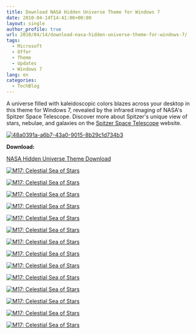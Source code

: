```yaml
---
title: Download NASA Hidden Universe Theme for Windows 7
date: 2010-04-14T14:41:00+00:00
layout: single
author_profile: true
url: 2010/04/14/download-nasa-hidden-universe-theme-for-windows-7/
tags:
  - Microsoft
  - Offer
  - Theme
  - Updates
  - Windows 7
lang: en
categories: 
  - TechBlog
---
```

A universe filled with kaleidoscopic colors blazes across your desktop in this theme for Windows 7, revealed by the infrared imaging of NASA's Spitzer Space Telescope. Discover more about Spitzer's unique view of stars, nebulae, and galaxies on the [Spitzer Space Telescope](http://go.microsoft.com/fwlink/?LinkID=187616) website.

[![48a0391a-a6b7-43a0-9015-8b29c1d734b3](http://lh5.ggpht.com/_vaUVXcmC3OI/S8XNKY96FeI/AAAAAAAAB7c/iJFe_2ZQTvs/48a0391a-a6b7-43a0-9015-8b29c1d734b3%5B6%5D.jpg?imgmax=800 "48a0391a-a6b7-43a0-9015-8b29c1d734b3")](http://download.microsoft.com/download/f/D/8/FD80790C-926E-40C4-A3AA-125F91DF49DD/NASAHiddenUniverse.themepack) 

**Download:**

[NASA Hidden Universe Theme Download](http://download.microsoft.com/download/F/D/8/FD80790C-926E-40C4-A3AA-125F91DF49DD/NASAHiddenUniverse.themepack)

[![M17: Celestial Sea of Stars](http://www.windowsobserver.com/images/blog_images/NASAHiddenUniverseWindows7Theme_EFAB/01spitzeromeganebula_thumb.jpg "M17: Celestial Sea of Stars")](http://www.windowsobserver.com/images/blog_images/NASAHiddenUniverseWindows7Theme_EFAB/01spitzeromeganebula.jpg)

[![M17: Celestial Sea of Stars](http://www.windowsobserver.com/images/blog_images/NASAHiddenUniverseWindows7Theme_EFAB/02spitzerlmc_thumb.jpg "M17: Celestial Sea of Stars")](http://www.windowsobserver.com/images/blog_images/NASAHiddenUniverseWindows7Theme_EFAB/02spitzerlmc.jpg)

[![M17: Celestial Sea of Stars](http://www.windowsobserver.com/images/blog_images/NASAHiddenUniverseWindows7Theme_EFAB/03spitzerw5nebula_thumb.jpg "M17: Celestial Sea of Stars")](http://www.windowsobserver.com/images/blog_images/NASAHiddenUniverseWindows7Theme_EFAB/03spitzerw5nebula.jpg) 

[![M17: Celestial Sea of Stars](http://www.windowsobserver.com/images/blog_images/NASAHiddenUniverseWindows7Theme_EFAB/04spitzerhelixnebula_thumb.jpg "M17: Celestial Sea of Stars")](http://www.windowsobserver.com/images/blog_images/NASAHiddenUniverseWindows7Theme_EFAB/04spitzerhelixnebula.jpg)

[![M17: Celestial Sea of Stars](http://www.windowsobserver.com/images/blog_images/NASAHiddenUniverseWindows7Theme_EFAB/05spitzerpleiades_thumb.jpg "M17: Celestial Sea of Stars")](http://www.windowsobserver.com/images/blog_images/NASAHiddenUniverseWindows7Theme_EFAB/05spitzerpleiades.jpg)

[![M17: Celestial Sea of Stars](http://www.windowsobserver.com/images/blog_images/NASAHiddenUniverseWindows7Theme_EFAB/06spitzergalacticcenter_thumb.jpg "M17: Celestial Sea of Stars")](http://www.windowsobserver.com/images/blog_images/NASAHiddenUniverseWindows7Theme_EFAB/06spitzergalacticcenter.jpg)

[![M17: Celestial Sea of Stars](http://www.windowsobserver.com/images/blog_images/NASAHiddenUniverseWindows7Theme_EFAB/07spitzerwhirlpoolgalaxy_thumb.jpg "M17: Celestial Sea of Stars")](http://www.windowsobserver.com/images/blog_images/NASAHiddenUniverseWindows7Theme_EFAB/07spitzerwhirlpoolgalaxy.jpg)

[![M17: Celestial Sea of Stars](http://www.windowsobserver.com/images/blog_images/NASAHiddenUniverseWindows7Theme_EFAB/08spitzerorionnebula_thumb.jpg "M17: Celestial Sea of Stars")](http://www.windowsobserver.com/images/blog_images/NASAHiddenUniverseWindows7Theme_EFAB/08spitzerorionnebula.jpg)

[![M17: Celestial Sea of Stars](http://www.windowsobserver.com/images/blog_images/NASAHiddenUniverseWindows7Theme_EFAB/09spitzerrhooph_thumb.jpg "M17: Celestial Sea of Stars")](http://www.windowsobserver.com/images/blog_images/NASAHiddenUniverseWindows7Theme_EFAB/09spitzerrhooph.jpg)

[![M17: Celestial Sea of Stars](http://www.windowsobserver.com/images/blog_images/NASAHiddenUniverseWindows7Theme_EFAB/10spitzerpinwheelgalaxy_thumb.jpg "M17: Celestial Sea of Stars")](http://www.windowsobserver.com/images/blog_images/NASAHiddenUniverseWindows7Theme_EFAB/10spitzerpinwheelgalaxy.jpg)

[![M17: Celestial Sea of Stars](http://www.windowsobserver.com/images/blog_images/NASAHiddenUniverseWindows7Theme_EFAB/11spitzeretacar_thumb.jpg "M17: Celestial Sea of Stars")](http://www.windowsobserver.com/images/blog_images/NASAHiddenUniverseWindows7Theme_EFAB/11spitzeretacar.jpg)

[![M17: Celestial Sea of Stars](http://www.windowsobserver.com/images/blog_images/NASAHiddenUniverseWindows7Theme_EFAB/12spitzerlmc_thumb.jpg "M17: Celestial Sea of Stars")](http://www.windowsobserver.com/images/blog_images/NASAHiddenUniverseWindows7Theme_EFAB/12spitzerlmc.jpg)

[![M17: Celestial Sea of Stars](http://www.windowsobserver.com/images/blog_images/NASAHiddenUniverseWindows7Theme_EFAB/13spitzerngc133_thumb.jpg "M17: Celestial Sea of Stars")](http://www.windowsobserver.com/images/blog_images/NASAHiddenUniverseWindows7Theme_EFAB/13spitzerngc133.jpg)

[![M17: Celestial Sea of Stars](http://www.windowsobserver.com/images/blog_images/NASAHiddenUniverseWindows7Theme_EFAB/14spitzerconenebula_thumb.jpg "M17: Celestial Sea of Stars")](http://www.windowsobserver.com/images/blog_images/NASAHiddenUniverseWindows7Theme_EFAB/14spitzerconenebula.jpg)